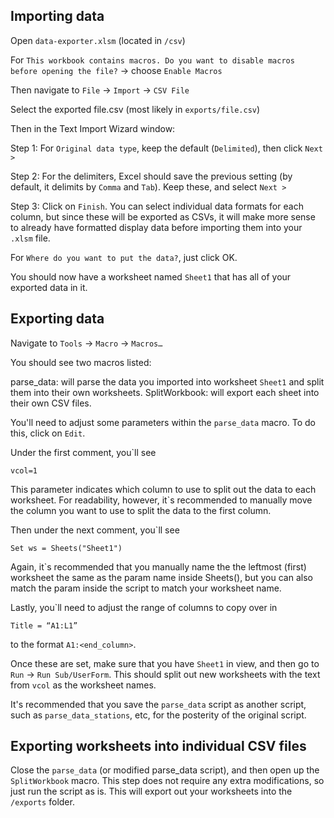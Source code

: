 ## Importing data

Open `data-exporter.xlsm` (located in `/csv`)

For `This workbook contains macros. Do you want to disable macros before opening the file?` -> choose `Enable Macros`

Then navigate to `File` -> `Import` -> `CSV File`

Select the exported file.csv (most likely in `exports/file.csv`)

Then in the Text Import Wizard window:

Step 1: For `Original data type`, keep the default (`Delimited`), then click `Next >`

Step 2: For the delimiters, Excel should save the previous setting (by default, it delimits by `Comma` and `Tab`). Keep these, and select `Next >`

Step 3: Click on `Finish`. You can select individual data formats for each column, but since these will be exported as CSVs, it will make more sense to already have formatted display data before importing them into your `.xlsm` file. 

For `Where do you want to put the data?`, just click OK.

You should now have a worksheet named `Sheet1` that has all of your exported data in it. 


## Exporting data

Navigate to `Tools` -> `Macro` -> `Macros…`

You should see two macros listed:

parse_data: will parse the data you imported into worksheet `Sheet1` and split them into their own worksheets. 
SplitWorkbook: will export each sheet into their own CSV files.

You'll need to adjust some parameters within the `parse_data` macro. To do this, click on `Edit`. 

Under the first comment, you`ll see
```
vcol=1
```
This parameter indicates which column to use to split out the data to each worksheet. For readability, however, it`s recommended to manually move the column you want to use to split the data to the first column. 

Then under the next comment, you`ll see
```
Set ws = Sheets("Sheet1")
```
Again, it`s recommended that you manually name the the leftmost (first) worksheet the same as the param name inside Sheets(), but you can also match the param inside the script to match your worksheet name. 

Lastly, you`ll need to adjust the range of columns to copy over in
```
Title = “A1:L1”
```
to the format `A1:<end_column>`. 

Once these are set, make sure that you have `Sheet1` in view, and then go to `Run` -> `Run Sub/UserForm`. This should split out new worksheets with the text from `vcol` as the worksheet names. 

It's recommended that you save the `parse_data` script as another script, such as `parse_data_stations`, etc, for the posterity of the original script.


## Exporting worksheets into individual CSV files

Close the `parse_data` (or modified parse_data script), and then open up the `SplitWorkbook` macro. This step does not require any extra modifications, so just run the script as is. This will export out your worksheets into the `/exports` folder. 
